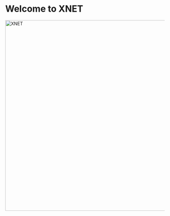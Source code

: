 # Welcome to XNET

<a href="/index/header.png" data-fancybox="gallery">
      <img src="/index/header.png" alt="XNET" width="600px">
    </a>